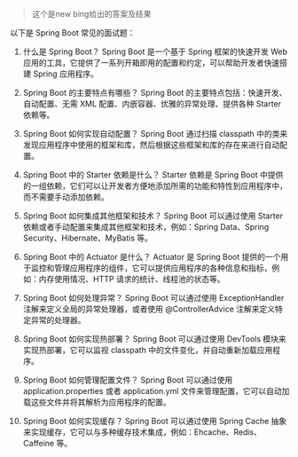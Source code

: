 > 这个是new bing给出的答案及结果

以下是 Spring Boot 常见的面试题：

1. 什么是 Spring Boot？
Spring Boot 是一个基于 Spring 框架的快速开发 Web 应用的工具，它提供了一系列开箱即用的配置和约定，可以帮助开发者快速搭建 Spring 应用程序。

2. Spring Boot 的主要特点有哪些？
Spring Boot 的主要特点包括：快速开发、自动配置、无需 XML 配置、内嵌容器、优雅的异常处理、提供各种 Starter 依赖等。

3. Spring Boot 如何实现自动配置？
Spring Boot 通过扫描 classpath 中的类来发现应用程序中使用的框架和库，然后根据这些框架和库的存在来进行自动配置。

4. Spring Boot 中的 Starter 依赖是什么？
Starter 依赖是 Spring Boot 中提供的一组依赖，它们可以让开发者方便地添加所需的功能和特性到应用程序中，而不需要手动添加依赖。

5. Spring Boot 如何集成其他框架和技术？
Spring Boot 可以通过使用 Starter 依赖或者手动配置来集成其他框架和技术，例如：Spring Data、Spring Security、Hibernate、MyBatis 等。

6. Spring Boot 中的 Actuator 是什么？
Actuator 是 Spring Boot 提供的一个用于监控和管理应用程序的组件，它可以提供应用程序的各种信息和指标，例如：内存使用情况、HTTP 请求的统计、线程池的状态等。

7. Spring Boot 如何处理异常？
Spring Boot 可以通过使用 ExceptionHandler 注解来定义全局的异常处理器，或者使用 @ControllerAdvice 注解来定义特定异常的处理器。

8. Spring Boot 如何实现热部署？
Spring Boot 可以通过使用 DevTools 模块来实现热部署，它可以监视 classpath 中的文件变化，并自动重新加载应用程序。 

9. Spring Boot 如何管理配置文件？
Spring Boot 可以通过使用 application.properties 或者 application.yml 文件来管理配置，它可以自动加载这些文件并将其解析为应用程序的配置。

10. Spring Boot 如何实现缓存？
Spring Boot 可以通过使用 Spring Cache 抽象来实现缓存，它可以与多种缓存技术集成，例如：Ehcache、Redis、Caffeine 等。